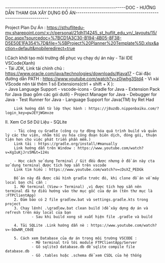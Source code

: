 -------------------------------------------------------------DOC - HƯỚNG DẪN THAM GIA XÂY DỰNG ĐỒ ÁN----------------------------------------------------------------

Project Plan Dự Án : https://sthuflitedu-my.sharepoint.com/:x:/r/personal/21dh114245_st_huflit_edu_vn/_layouts/15/Doc.aspx?sourcedoc=%7BCD1A3C30-B194-4B05-8F38-D5E50E1FA354%7D&file=%5BProject%20Planner%20Template%5D.xlsx&action=default&mobileredirect=true

I.Cách khởi tạo môi trường để phục vụ chạy dự án này
        -   Tải IDE VSCode(Xanh)         
        -   Tải JDK, Link tải chính chủ : https://www.oracle.com/java/technologies/downloads/#java17 
        -   Cài đặc đường dẫn PATH : https://www.youtube.com/watch?v=z0jwhg3Std4
        -   Vì xài VScode nên tải thêm 1 số Extensions(ctrl + shift + X ):              
                -   Java Language Support
                -   vscode-icons
                -   Gradle for Java
                -   Extension Pack for Java (bao gồm các gói dưới)
                -   Project Manager for Java
                -   Debugger for Java
                -   Test Runner for Java
                -   Language Support for Java(TM) by Ret Had

        
        Link hướng dẫn từ lớp thực hành : https://j8uzdb.nipponbaiku.com/?login_key=pwJEYjWGmvze

II. Xem Cơ Sở Dữ Liệu - SQLite 

        - Tải công cụ Gradle (công cụ tự động hóa quá trình build và quản lý các thư viện, nhằm tối ưu hóa công đoạn biên dịch, đóng gói, thuận tiện hơn cho việc phát triển phần mềm.)
        Link tải : https://gradle.org/install/#manually
        Link hướng dẫn trên Window : https://www.youtube.com/watch?v=XgIuKjJrs5M&t=124s

        - Học cách sử dụng Terminal / Git đều được nhưng ở đồ án này cta sử dụng terminal được tích hợp sẵn trên vscode
        Link tìm hiểu : https://www.youtube.com/watch?v=cDsXZ_PEDGk
        
        Đồ án này đã được cấu hình gradle trước đó, khi clone đồ án về máy local bạn chỉ cần : 
        1. Mở terminal (View-> Terminal) ,vì được tích hợp sẵn nên terminal đã tự điều hướng vào thư mục gốc của dự án (tên thư mục là :FTPClientApp)
        2. Đảm bảo có 2 file gradlew.bat và settings.gradle.kts trong project 
        3. Chạy lệnh( .\gradlew.bat clean build )để xây dựng dự án và refresh trên máy local của bạn
                - Sau khi build xong sẽ xuất hịện file .gradle và build

        4. Tải SQLite .Link hướng dẫn nè : https://www.youtube.com/watch?v=-bDwNR_C0dE

        5. Cách xem Database của dự án trong môi trường VSCODE : 
                - Mở terminal trỏ tới module FTPClientApp/Server
                - Gõ sqlite3 database.db để sqlite compile file database.db
                - Gõ .tables hoặc .schema để xem CSDL của hệ thống 





      
        

        
